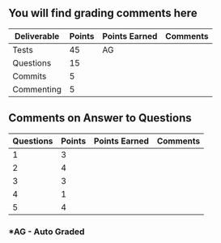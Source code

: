 ## You will find grading comments here 

| Deliverable        | Points | Points Earned | Comments
| ------------------ | ------ | ------------- | ------------------------
| Tests              |  45    |      AG       |
| Questions          |  15    |               |
| Commits            |  5     |               |
| Commenting         |  5     |               |



## Comments on Answer to Questions

| Questions | Points | Points Earned | Comments
| --------- | ------ | ------------- | -----------------------
|     1     |   3    |               | 
|     2     |   4    |               |
|     3     |   3    |               |
|     4     |   1    |               |
|     5     |   4    |               |



### *AG - Auto Graded


